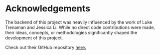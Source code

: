 # Acknowledgements

The backend of this project was heavily influenced by the work of Luke Trenaman and Jessica Li. While no direct code contributions were made, their ideas, concepts, or methodologies significantly shaped the development of this project.

Check out their GitHub repository [here.](https://github.com/masonstudentactivities/activities_spreadsheet)